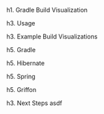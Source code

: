 h1. Gradle Build Visualization

h3. Usage

h3. Example Build Visualizations

h5. Gradle

h5. Hibernate

h5. Spring

h5. Griffon

h3. Next Steps
asdf

